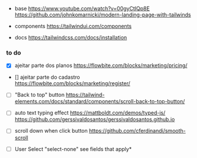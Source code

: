 - base
https://www.youtube.com/watch?v=00gyCtIQp8E
https://github.com/johnkomarnicki/modern-landing-page-with-tailwinds

- components
https://tailwindui.com/components

- docs
https://tailwindcss.com/docs/installation

### to do

- [x]  ajeitar parte dos planos
https://flowbite.com/blocks/marketing/pricing/

- []  ajeitar parte do cadastro
https://flowbite.com/blocks/marketing/register/

- [ ]  "Back to top" button
https://tailwind-elements.com/docs/standard/components/scroll-back-to-top-button/

- [ ]  auto text typing effect
https://mattboldt.com/demos/typed-js/
https://github.com/gerssivaldosantos/gerssivaldosantos.github.io

- [ ] scroll down when click button
https://github.com/cferdinandi/smooth-scroll

- [ ] User Select "select-none"
see fields that apply*
